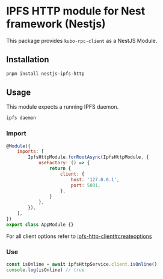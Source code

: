 # IPFS HTTP module for Nest framework (Nestjs)

This package provides `kubo-rpc-client` as a NestJS Module.

## Installation

```bash
pnpm install nestjs-ipfs-http
```

## Usage

This module expects a running IPFS daemon.

```bash
ipfs daemon
```

### Import

```js
@Module({
    imports: [
        IpfsHttpModule.forRootAsync(IpfsHttpModule, {
            useFactory: () => {
                return {
                    client: {
                        host: '127.0.0.1',
                        port: 5001,
                    },
                }
            },
        }),
    ],
})
export class AppModule {}
```

For all client options refer to [ipfs-http-client#createoptions](https://www.npmjs.com/package/ipfs-http-client#createoptions)

### Use

```js
const isOnline = await ipfsHttpService.client.isOnline()
console.log(isOnline) // true
```
